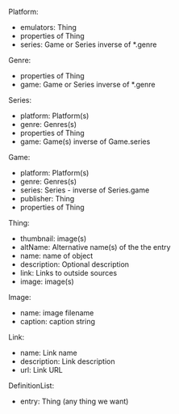 

Platform:
* emulators: Thing
* properties of Thing
* series: Game or Series inverse of *.genre

Genre:
* properties of Thing
* game: Game or Series inverse of *.genre

Series:
* platform: Platform(s)
* genre: Genres(s)
* properties of Thing
* game: Game(s) inverse of Game.series

Game:
* platform: Platform(s)
* genre: Genres(s)
* series: Series - inverse of Series.game
* publisher: Thing
* properties of Thing

Thing:
* thumbnail: image(s)
* altName: Alternative name(s) of the the entry
* name: name of object
* description: Optional description
* link: Links to outside sources
* image: image(s)

Image:
* name: image filename
* caption: caption string

Link:
* name: Link name
* description: Link description
* url: Link URL

DefinitionList:
* entry: Thing (any thing we want)